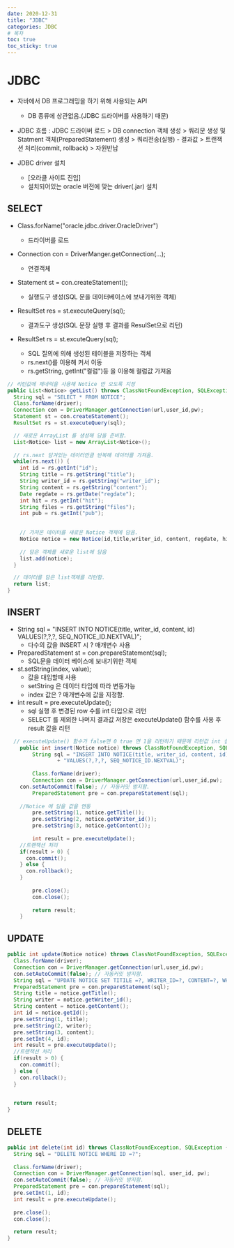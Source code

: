 ```yaml
---
date: 2020-12-31
title: "JDBC"
categories: JDBC
# 목차
toc: true  
toc_sticky: true 
---
```

# JDBC
- 자바에서 DB 프로그래밍을 하기 위해 사용되는 API
  - DB 종류에 상관없음.(JDBC 드라이버를 사용하기 때문)
- JDBC 흐름 : JDBC 드라이버 로드 > DB connection 객체 생성 > 쿼리문 생성 및 Statment 객체(PreparedStatement) 생성 > 쿼리전송(실행) - 결과값 > 트랜잭션 처리(commit, rollback) > 자원반납

- JDBC driver 설치
  - [오라클 사이트 진입]
  - 설치되어있는 oracle 버전에 맞는 driver(.jar) 설치

## SELECT
- Class.forName("oracle.jdbc.driver.OracleDriver")
  - 드라이버를 로드
- Connection con = DriverManger.getConnection(...);
  - 연결객체
- Statement st = con.createStatement();
  - 실행도구 생성(SQL 문을 데이터베이스에 보내기위한 객체)
- ResultSet res = st.executeQuery(sql);
  - 결과도구 생성(SQL 문장 실행 후 결과를 ResulSet으로 리턴)
  
- ResultSet rs = st.excuteQuery(sql);
  - SQL 질의에 의해 생성된 테이블을 저장하는 객체
  - rs.next()를 이용해 커서 이동
  - rs.getString, getInt("컬럼")등 을 이용해 컬럼값 가져옴

```java
// 리턴값에 제네릭을 사용해 Notice 만 오도록 지정
public List<Notice> getList() throws ClassNotFoundException, SQLException{
  String sql = "SELECT * FROM NOTICE";
  Class.forName(driver);
  Connection con = DriverManager.getConnection(url,user_id,pw);
  Statement st = con.createStatement();
  ResultSet rs = st.executeQuery(sql);

  // 새로운 ArrayList 를 생성해 담을 준비함.
  List<Notice> list = new ArrayList<Notice>();
 
  // rs.next 담겨있는 데이터만큼 반복해 데이터를 가져옴. 
  while(rs.next()) {
    int id = rs.getInt("id");
    String title = rs.getString("title");
    String writer_id = rs.getString("writer_id");
    String content = rs.getString("content");
    Date regdate = rs.getDate("regdate");
    int hit = rs.getInt("hit");
    String files = rs.getString("files");
    int pub = rs.getInt("pub");
  

    // 가져온 데이터를 새로운 Notice 객체에 담음.
    Notice notice = new Notice(id,title,writer_id, content, regdate, hit, files, pub);
    
    // 담은 객체를 새로운 list에 담음
    list.add(notice);
  }

  // 데이터를 담은 list객체를 리턴함.
  return list;
}
```

## INSERT
- String sql = "INSERT INTO NOTICE(title, writer_id, content, id) VALUES(?,?,?, SEQ_NOTICE_ID.NEXTVAL)";
  - 다수의 값을 INSERT 시 ? 매개변수 사용
- PreparedStatement st = con.prepareStatement(sql);
  - SQL문을 데이터 베이스에 보내기위한 객체
- st.setString(index, value);
  - 값을 대입할때 사용
  - setString 은 데이터 타입에 따라 변동가능
  - index 값은 ? 매개변수에 값을 지정함.
- int result = pre.executeUpdate();
  - sql 실행 후 변경된 row 수를 int 타입으로 리턴
  - SELECT 를 제외한 나머지 결과값 저장은 executeUpdate() 함수를 사용 후 result 값을 리턴

```java
  // executeUpdate() 함수가 false면 0 true 면 1을 리턴하기 때문에 리턴값 int 설정 ,Notice 객체를 인자로 받음.
	public int insert(Notice notice) throws ClassNotFoundException, SQLException {
		String sql = "INSERT INTO NOTICE(title, writer_id, content, id)"
				+ "VALUES(?,?,?, SEQ_NOTICE_ID.NEXTVAL)";
				
		Class.forName(driver);
		Connection con = DriverManager.getConnection(url,user_id,pw);
    con.setAutoCommit(false); // 자동커밋 방지함.
		PreparedStatement pre = con.prepareStatement(sql);
		
    //Notice 에 담을 값을 연동
		pre.setString(1, notice.getTitle());
		pre.setString(2, notice.getWriter_id());
		pre.setString(3, notice.getContent());
		
		int result = pre.executeUpdate();
    //트랜잭션 처리
    if(result > 0) {
      con.commit();
    } else {
      con.rollback();
    }
			
		pre.close();
		con.close();
		
		return result;
	}
```

## UPDATE
```java
public int update(Notice notice) throws ClassNotFoundException, SQLException {
  Class.forName(driver);
  Connection con = DriverManager.getConnection(url,user_id,pw);
  con.setAutoCommit(false); // 자동커밋 방지함.
  String sql = "UPDATE NOTICE SET TITILE =?, WRITER_ID=?, CONTENT=?, WHERE ID =?";
  PreparedStatement pre = con.prepareStatement(sql);
  String title = notice.getTitle();
  String writer = notice.getWriter_id();
  String content = notice.getContent();
  int id = notice.getId();
  pre.setString(1, title);
  pre.setString(2, writer);
  pre.setString(3, content);
  pre.setInt(4, id);
  int result = pre.executeUpdate();
  //트랜잭션 처리
  if(result > 0) {
    con.commit();
  } else {
    con.rollback();
  }
			

  return result;
}
```

## DELETE
```java
public int delete(int id) throws ClassNotFoundException, SQLException {
  String sql = "DELETE NOTICE WHERE ID =?";
  
  Class.forName(driver);
  Connection con = DriverManager.getConnection(sql, user_id, pw);
  con.setAutoCommit(false); // 자동커밋 방지함.
  PreparedStatement pre = con.prepareStatement(sql);
  pre.setInt(1, id);
  int result = pre.executeUpdate();
  
  pre.close();
  con.close();
  
  return result;
}
```